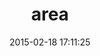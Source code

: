 ---
layout: post
title:  "area"
repo:   "jgv/area"
date:   2015-02-18 17:11:25
gemurl: http://github.com/jgv/area
---